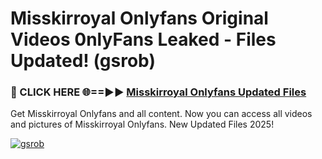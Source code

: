 # Misskirroyal Onlyfans Original Videos 0nlyFans Leaked - Files Updated! (gsrob)

<h3>🔴 CLICK HERE 🌐==►► <a href="https://tinyurl.com/2m67pmp6" rel="nofollow">Misskirroyal Onlyfans Updated Files</a></h3>

Get Misskirroyal Onlyfans and all content. Now you can access all videos and pictures of Misskirroyal Onlyfans. New Updated Files 2025!

[![gsrob](https://i.imgur.com/H4QAA4z.gif)](https://tinyurl.com/2m67pmp6)